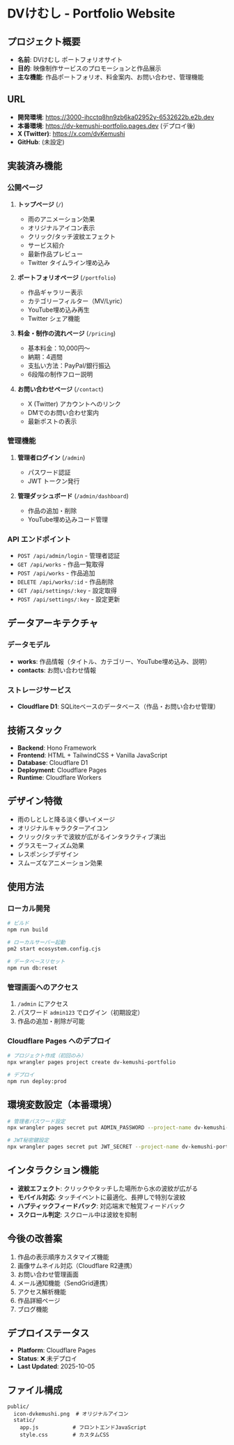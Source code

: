 # DVけむし - Portfolio Website

## プロジェクト概要
- **名前**: DVけむし ポートフォリオサイト
- **目的**: 映像制作サービスのプロモーションと作品展示
- **主な機能**: 作品ポートフォリオ、料金案内、お問い合わせ、管理機能

## URL
- **開発環境**: https://3000-ihcctq8hn9zb6ka02952y-6532622b.e2b.dev
- **本番環境**: https://dv-kemushi-portfolio.pages.dev (デプロイ後)
- **X (Twitter)**: https://x.com/dvKemushi
- **GitHub**: (未設定)

## 実装済み機能

### 公開ページ
1. **トップページ** (`/`)
   - 雨のアニメーション効果
   - オリジナルアイコン表示
   - クリック/タッチ波紋エフェクト
   - サービス紹介
   - 最新作品プレビュー
   - Twitter タイムライン埋め込み

2. **ポートフォリオページ** (`/portfolio`)
   - 作品ギャラリー表示
   - カテゴリーフィルター（MV/Lyric）
   - YouTube埋め込み再生
   - Twitter シェア機能

3. **料金・制作の流れページ** (`/pricing`)
   - 基本料金：10,000円〜
   - 納期：4週間
   - 支払い方法：PayPal/銀行振込
   - 6段階の制作フロー説明

4. **お問い合わせページ** (`/contact`)
   - X (Twitter) アカウントへのリンク
   - DMでのお問い合わせ案内
   - 最新ポストの表示

### 管理機能
1. **管理者ログイン** (`/admin`)
   - パスワード認証
   - JWT トークン発行

2. **管理ダッシュボード** (`/admin/dashboard`)
   - 作品の追加・削除
   - YouTube埋め込みコード管理

### API エンドポイント
- `POST /api/admin/login` - 管理者認証
- `GET /api/works` - 作品一覧取得
- `POST /api/works` - 作品追加
- `DELETE /api/works/:id` - 作品削除
- `GET /api/settings/:key` - 設定取得
- `POST /api/settings/:key` - 設定更新

## データアーキテクチャ

### データモデル
- **works**: 作品情報（タイトル、カテゴリー、YouTube埋め込み、説明）
- **contacts**: お問い合わせ情報

### ストレージサービス
- **Cloudflare D1**: SQLiteベースのデータベース（作品・お問い合わせ管理）

## 技術スタック
- **Backend**: Hono Framework
- **Frontend**: HTML + TailwindCSS + Vanilla JavaScript
- **Database**: Cloudflare D1
- **Deployment**: Cloudflare Pages
- **Runtime**: Cloudflare Workers

## デザイン特徴
- 雨のしとしと降る淡く儚いイメージ
- オリジナルキャラクターアイコン
- クリック/タッチで波紋が広がるインタラクティブ演出
- グラスモーフィズム効果
- レスポンシブデザイン
- スムーズなアニメーション効果

## 使用方法

### ローカル開発
```bash
# ビルド
npm run build

# ローカルサーバー起動
pm2 start ecosystem.config.cjs

# データベースリセット
npm run db:reset
```

### 管理画面へのアクセス
1. `/admin` にアクセス
2. パスワード `admin123` でログイン（初期設定）
3. 作品の追加・削除が可能

### Cloudflare Pages へのデプロイ
```bash
# プロジェクト作成（初回のみ）
npx wrangler pages project create dv-kemushi-portfolio

# デプロイ
npm run deploy:prod
```

## 環境変数設定（本番環境）
```bash
# 管理者パスワード設定
npx wrangler pages secret put ADMIN_PASSWORD --project-name dv-kemushi-portfolio

# JWT秘密鍵設定
npx wrangler pages secret put JWT_SECRET --project-name dv-kemushi-portfolio
```

## インタラクション機能
- **波紋エフェクト**: クリックやタッチした場所から水の波紋が広がる
- **モバイル対応**: タッチイベントに最適化、長押しで特別な波紋
- **ハプティックフィードバック**: 対応端末で触覚フィードバック
- **スクロール判定**: スクロール中は波紋を抑制

## 今後の改善案
1. 作品の表示順序カスタマイズ機能
2. 画像サムネイル対応（Cloudflare R2連携）
3. お問い合わせ管理画面
4. メール通知機能（SendGrid連携）
5. アクセス解析機能
6. 作品詳細ページ
7. ブログ機能

## デプロイステータス
- **Platform**: Cloudflare Pages
- **Status**: ❌ 未デプロイ
- **Last Updated**: 2025-10-05

## ファイル構成
```
public/
  icon-dvkemushi.png  # オリジナルアイコン
  static/
    app.js           # フロントエンドJavaScript
    style.css        # カスタムCSS
```